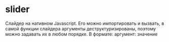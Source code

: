 # slider

Слайдер на нативном Javascript. 
Его можно импортировать и вызвать, в самой функции слайдера аргументы деструктуризированы, поэтому можно задавать их в любом порядке. В формате: аргумент: значение
